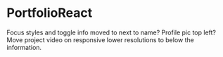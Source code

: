 # PortfolioReact
Focus styles and toggle info moved to next to name?
Profile pic top left?
Move project video on responsive lower resolutions to below the information.